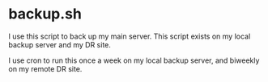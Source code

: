 # backup.sh
I use this script to back up my main server. This script exists on my local backup server and my DR site.

I use cron to run this once a week on my local backup server, and biweekly on my remote DR site.
